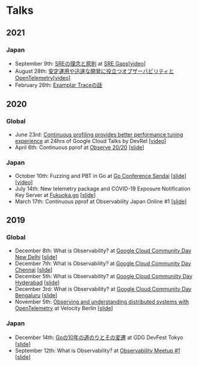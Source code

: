 # Talks

## 2021

### Japan

* September 9th: [SREの理念と原則](https://bit.ly/20210909-sregaps) at [SRE Gaps](https://forkwell.connpass.com/event/221830/)[[video](https://www.youtube.com/watch?v=CEn3e8JxgtY)]
* August 28th: [安定運用や迅速な開発に役立つオブザーバビリティとOpenTelemetry](https://bit.ly/20210828-odc2021-otel)[[video](https://www.youtube.com/watch?v=w0BBzQFtMN8)]
* February 26th: [Examplar Traceの話](https://bit.ly/20210226-gcpug-trace)

## 2020

### Global

* June 23rd: [Continuous profiling provides better performance tuning experience](https://cloudonair.withgoogle.com/events/june-devrel-google-cloud-talks?talk=apac-talk10) at 24hrs of Google Cloud Talks by DevRel [[video](https://youtu.be/D-T6l2X2rb4)]
* April 6th: Continuous pprof at [Observe 20/20](https://observe2020.io/) [[slide](http://bit.ly/20200406-continuous-pprof)]

### Japan

* October 10th: Fuzzing and PBT in Go at [Go Conference Sendai](https://sendai.gocon.jp/) [[slide](https://bit.ly/20201010-gocon-sendai)][[video](https://youtu.be/bbjEJ-lq2EY)]
* July 14th: New telemetry package and COVID-19 Exposure Notification Key Server at [Fukuoka.go](https://fukuokago.connpass.com/event/180414/) [[slide](https://bit.ly/20200714-exposure-notification)]
* March 17th: Continuous pprof at Observability Japan Online #1 [[slide](https://docs.google.com/presentation/d/1NhAvLsbxagr7rnOUBs92X4EhEwZLE8hieAzLj-6zuo0/edit?usp=sharing)]

## 2019

### Global

* December 8th: What is Observability? at [Google Cloud Community Day New Delhi](https://www.meetup.com/ja-JP/gdgcloudnd/events/266254112/) [[slide](https://docs.google.com/presentation/d/1S44FvalcgKoQc-iiY0HP2aTjwHy336lgGVIkoFmz1RY/edit?usp=sharing)]
* December 7th: What is Observability? at [Google Cloud Community Day Chennai](https://www.meetup.com/ja-JP/GdgCloudChennai/events/266081385/) [[slide](https://docs.google.com/presentation/d/1S44FvalcgKoQc-iiY0HP2aTjwHy336lgGVIkoFmz1RY/edit?usp=sharing)]
* December 5th: What is Observability? at [Google Cloud Communiity Day Hyderabad](https://www.meetup.com/ja-JP/Google-Cloud-Developer-Community-Hyderabad/events/266379934/) [[slide](https://docs.google.com/presentation/d/1S44FvalcgKoQc-iiY0HP2aTjwHy336lgGVIkoFmz1RY/edit?usp=sharing)]
* December 3rd: What is Observability? at [Google Cloud Community Day Bengaluru](https://www.meetup.com/ja-JP/gdgcblr/events/266161392/) [[slide](https://docs.google.com/presentation/d/1S44FvalcgKoQc-iiY0HP2aTjwHy336lgGVIkoFmz1RY/edit?usp=sharing)]
* November 5th: [Observing and understanding distributed systems with OpenTelemetry](https://conferences.oreilly.com/velocity/vl-eu/public/schedule/detail/78883) at Velocity Berlin [[slide](https://docs.google.com/presentation/d/1KetPD8hTUGqo9bjZywoKbA_yzj4w5WElHZoWW53pI64/edit?usp=sharing)]

### Japan

* December 14th: [Goの10年の道のりとその変遷](https://tokyo.gdgjapan.org/devfest2019/session/yoshi-yamaguchi) at GDG DevFest Tokyo [[slide](https://docs.google.com/presentation/d/1T-xFDLgJTvHJcIjOro82zFD6JWHqP7M-EaRnvZA6Q60/edit?usp=sharing)]
* September 12th: What is Observability? at [Observability Meetup #1](https://newrelic.co.jp/events/meetup/observability-meetup-1) [[slide](https://docs.google.com/presentation/d/1WN6loimg87ih4GnsqlaEb1FGxEH_SXQ1WXubYzl6lEM/edit?usp=sharing)]

